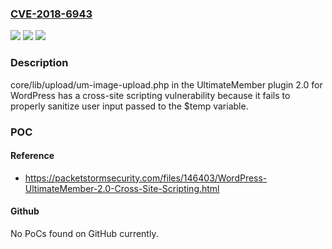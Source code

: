 ### [CVE-2018-6943](https://cve.mitre.org/cgi-bin/cvename.cgi?name=CVE-2018-6943)
![](https://img.shields.io/static/v1?label=Product&message=n%2Fa&color=blue)
![](https://img.shields.io/static/v1?label=Version&message=n%2Fa&color=blue)
![](https://img.shields.io/static/v1?label=Vulnerability&message=n%2Fa&color=brighgreen)

### Description

core/lib/upload/um-image-upload.php in the UltimateMember plugin 2.0 for WordPress has a cross-site scripting vulnerability because it fails to properly sanitize user input passed to the $temp variable.

### POC

#### Reference
- https://packetstormsecurity.com/files/146403/WordPress-UltimateMember-2.0-Cross-Site-Scripting.html

#### Github
No PoCs found on GitHub currently.

